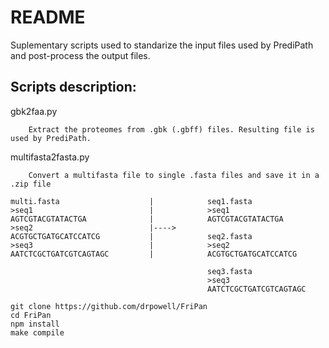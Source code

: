 # README
Suplementary scripts used to standarize the input files used by PrediPath and post-process the output files.

## Scripts description:

gbk2faa.py

        Extract the proteomes from .gbk (.gbff) files. Resulting file is used by PrediPath.
        
multifasta2fasta.py

        Convert a multifasta file to single .fasta files and save it in a .zip file
```
multi.fasta                    |            seq1.fasta
>seq1                          |            >seq1
AGTCGTACGTATACTGA              |            AGTCGTACGTATACTGA
>seq2                          |----> 
ACGTGCTGATGCATCCATCG           |            seq2.fasta
>seq3                          |            >seq2
AATCTCGCTGATCGTCAGTAGC         |            ACGTGCTGATGCATCCATCG
            
                                            seq3.fasta
                                            >seq3
                                            AATCTCGCTGATCGTCAGTAGC
```                                                
                                                        
```
git clone https://github.com/drpowell/FriPan
cd FriPan
npm install
make compile
```
